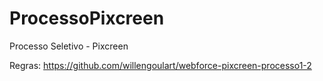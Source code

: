 # ProcessoPixcreen
Processo Seletivo - Pixcreen

Regras:
https://github.com/willengoulart/webforce-pixcreen-processo1-2
